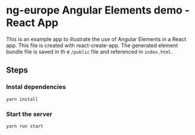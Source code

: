 # ng-europe Angular Elements demo - React App

This is an example app to illustrate the use of Angular Elements in a React app. This file is created with react-create-app. The generated element bundle file is saved in th e `/public` file and referenced in `index.html`.

## Steps

### Instal dependencies

`yarn install`

### Start the server

`yarn run start`
